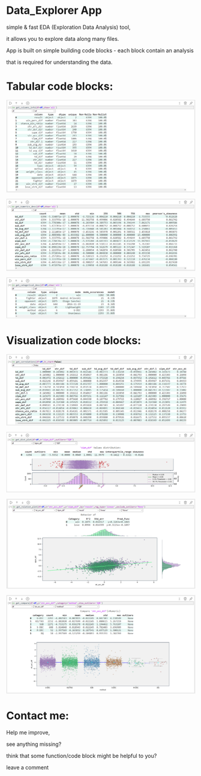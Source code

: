 # Data_Explorer App
simple & fast EDA (Exploration Data Analysis) tool, 

it allows you to explore data along many files.

App is built on simple building code blocks - each block contain an analysis

that is required for understanding the data.

# Tabular code blocks:

![get_columns_info](screenshots/get_columns_info.png)

![get_numerics_desc](screenshots/get_numerics_desc.png)

![get_categorical_desc](screenshots/get_categorical_desc.png)


# Visualization code blocks:

![get_correlations](screenshots/get_correlations.png)

![get_dist_plot](screenshots/get_dist_plot.png)

![get_relation_plot](screenshots/get_relation_plot.png)

![get_comapre](screenshots/get_compare.png)

# Contact me:
Help me improve,

see anything missing?

think that some function/code block might be helpful to you?

leave a comment 



